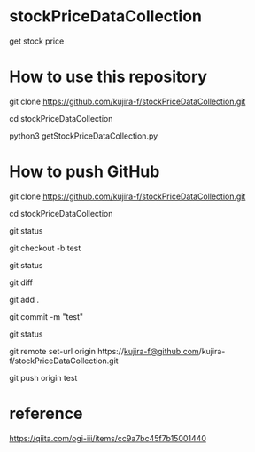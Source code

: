 # stockPriceDataCollection
get stock price


# How to use this repository
git clone https://github.com/kujira-f/stockPriceDataCollection.git

cd stockPriceDataCollection

python3 getStockPriceDataCollection.py

# How to push GitHub
git clone https://github.com/kujira-f/stockPriceDataCollection.git

cd stockPriceDataCollection

git status

git checkout -b test

git status

git diff

git add .

git commit -m "test"

git status

git remote set-url origin https://kujira-f@github.com/kujira-f/stockPriceDataCollection.git

git push origin test

# reference
https://qiita.com/ogi-iii/items/cc9a7bc45f7b15001440
